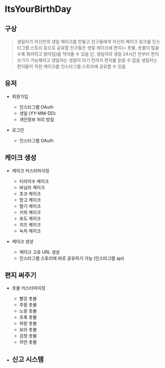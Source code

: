 # ItsYourBirthDay

<!-- 
1. 회원가입 및 로그인에 있는 인스타그램 API는 인스타그램 OAuth로 고치는 것이 맞음
2. 케이크에 공유하기 버튼과 신고하기 버튼을 만들어 부적절한 닉네임 혹은 배경이 있을 경우 사용자가 신고할 수 있도록 해야 함
 -->

## 구상
> 생일자가 자신만의 생일 케이크를 만들고 친구들에게 자신의 케이크 링크를 인스타그램 스토리 등으로 공유함
> 친구들은 생일 케이크에 편지(= 촛불, 촛불이 많을수록 화려하고 밝아짐)를 적어줄 수 있음
> 단, 생일자의 생일 24시간 전부터 편지 쓰기가 가능해지고 생일자는 생일이 되기 전까지 편지를 읽을 수 없음
> 생일자는 편지들이 적힌 케이크를 인스타그램 스토리에 공유할 수 있음

## 유저
- 회원가입
    - 인스타그램 OAuth <!-- 인스타그램 API로 어떻게 할 것 인가? -->
    - 생일 (YY-MM-DD) <!-- 어떤 형식(YYYY-MM-DD) 혹은 (YY-MM-DD) 으로 저장할 것인가? -->
    - 개인정보 처리 방침
    <!-- 본인 생일 케이크 페이지에 출력할 이름(혹은 닉네임)은 따로 설정하지 않는가? -->

- 로그인
    - 인스타그램 OAuth

## 케이크 생성
<!-- 케이크 커스터마이징은 중요한 기능이라 생각함. 여기에 배경도 본인이 원하는대로 수정 할 수 있으면 좋을 듯 -->
<!-- 배경 수정 기능에서는 본인이 원하는 배경을 그려서 업로드 할 수 있도록 하는 것도 사용자의 창의성을 돋보일 수 있게 함 -->
- 케이크 커스터마이징
    - 티라미수 케이크
    - 바닐라 케이크
    - 초코 케이크
    - 망고 케이크
    - 딸기 케이크
    - 키위 케이크
    - 포도 케이크
    - 치즈 케이크
    - 녹차 케이크

- 케이크 생성
    - 케이크 고유 URL 생성 <!-- 인스타그램 아이디는 중복이 안되기에 고유 URL이 아닌 인스타그램 아이디를 사용하는 것도 방법 -->
    - 인스타그램 스토리에 바로 공유하기 가능 (인스타그램 api)

## 편지 써주기
- 촛불 커스터마이징
    - 빨강 촛불 
    - 주황 촛불
    - 노랑 촛불
    - 초록 촛불
    - 파랑 촛불
    - 보라 촛불
    - 검정 촛불
    - 하얀 촛불
    <!-- 작성자는 입력하지 않는가? -->
    <!-- 내용은 어디에 입력하는가? -->
    <!-- 내용은 최대 몇자까지 입력할 수 있도록 할 것인가? -->
    <!-- 비속어 처리는 어떻게 할 것인가? -->

- 신고 시스템
    - 